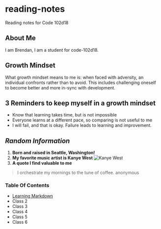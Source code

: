 # reading-notes
Reading notes for Code 102d18

## About Me
I am Brendan, I am a student for code-102d18.

## Growth Mindset
What growth mindset means to me is: when faced with adversity, an individual confronts rather than to avoid. This includes challenging oneself to become better and more in-sync with development.

## 3 Reminders to keep myself in a growth mindset
* Know that learning takes time, but is not impossible
* Everyone learns at a different pace, so comparing is not useful to me
* I will fail, and that is okay. Failure leads to learning and improvement.


## *Random Information*
1. **Born and raised in Seattle, Washington!**
2. **My favorite music artist is Kanye West** ![Kanye West](https://static01.nyt.com/images/2018/05/03/arts/02kanyeinterview/merlin_137562693_d29efbc8-3850-46e1-a298-b524ff009eb2-superJumbo.jpg)
3. **A quote I find valuable to me**
> I orchestrate my mornings to the tune of coffee.
> anonymous

### Table Of Contents
- [Learning Markdown](learning_markdown.md)
- Class 2
- Class 3
- Class 4
- Class 5
- Class 6
